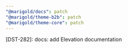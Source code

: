 ```yaml
---
"@marigold/docs": patch
"@marigold/theme-b2b": patch
"@marigold/theme-core": patch
---
```


[DST-282]: docs: add Elevation documentation
